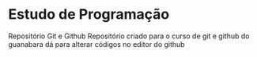 # Estudo de Programação
 Repositório Git e Github
Repositório criado para o curso de git e github do guanabara
dá para alterar códigos no editor do github
